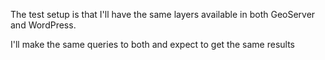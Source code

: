 The test setup is that I'll have the same layers available in both GeoServer and WordPress. 

I'll make the same queries to both and expect to get the same results
